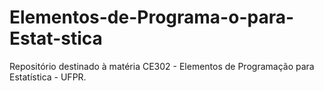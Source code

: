 # Elementos-de-Programa-o-para-Estat-stica
Repositório destinado à matéria CE302 - Elementos de Programação para Estatística - UFPR. 
